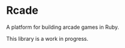 # Rcade

A platform for building arcade games in Ruby.

This library is a work in progress.

<!--
## Installation

Add this line to your application's Gemfile:

    gem 'rcade'

And then execute:

    $ bundle

Or install it yourself as:

    $ gem install rcade

## Usage

TODO: Write usage instructions here

## Contributing

1. Fork it
2. Create your feature branch (`git checkout -b my-new-feature`)
3. Commit your changes (`git commit -am 'Add some feature'`)
4. Push to the branch (`git push origin my-new-feature`)
5. Create new Pull Request
-->